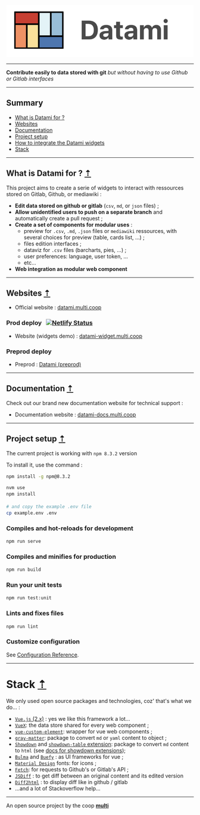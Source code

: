 ![LOGO-DATAMI](./src/assets/logo_DATAMI_title.png)

<!-- <img src="./src/assets/logo_DATAMI_title.png" alt="drawing" width="120" style="float: left; margin-right:10px"/> -->

---
<!-- #  DATAMI -->
**Contribute easily to data stored with git**
_but without having to use Github or Gitlab interfaces_

---

## Summary

- [What is Datami for ?](#what-is-datami-for-)
- [Websites](#websites-)
- [Documentation](#documentation-)
- [Project setup](#project-setup-)
- [How to integrate the Datami widgets](#how-to-integrate-the-datami-widgets-)
- [Stack](#stack-)

---

## What is Datami for ? [⇡](#summary)

This project aims to create a serie of widgets to interact with ressources stored on Gitlab, Github, or mediawiki :

- **Edit data stored on github or gitlab** (`csv`, `md`, or `json` files) ;
- **Allow unidentified users to push on a separate branch** and automatically create a pull request ;
- **Create a set of components for modular uses** :
  - preview for `.csv`, `.md`, `.json` files or `mediawiki` ressources, with several choices for preview (table, cards list, ...) ;
  - files edition interfaces ;
  - dataviz for `.csv` files (barcharts, pies, ...) ;
  - user preferences: language, user token, ...
  - etc...
- **Web integration as modular web component**

---

## Websites [⇡](#summary)

- Official website : [datami.multi.coop](https://datami.multi.coop/)

### Prod deploy &nbsp; [![Netlify Status](https://api.netlify.com/api/v1/badges/1cd66edf-3b08-43db-bd21-6490377bb24a/deploy-status)](https://app.netlify.com/sites/datami-widget/deploys)

- Website (widgets demo) : [datami-widget.multi.coop](https://datami-widget.multi.coop/)

### Preprod deploy

- Preprod : [Datami (preprod)](https://preprod--datami-widget.netlify.app/)

---

## Documentation [⇡](#summary)

Check out our brand new documentation website for technical support :

- Documentation website : [datami-docs.multi.coop](https://datami-docs.multi.coop)

---

## Project setup [⇡](#summary)

The current project is working with `npm 8.3.2` version

To install it, use the command :

```bash
npm install -g npm@8.3.2
```

```bash
nvm use
npm install

# and copy the example .env file
cp example.env .env
```

### Compiles and hot-reloads for development

```bash
npm run serve
```

### Compiles and minifies for production

```bash
npm run build
```

### Run your unit tests

```bash
npm run test:unit
```

### Lints and fixes files

```bash
npm run lint
```

### Customize configuration

See [Configuration Reference](https://cli.vuejs.org/config/).

---

# Stack [⇡](#summary)

We only used open source packages and technologies, coz' that's what we do... :

- [`Vue.js` (2.x)](https://v2.vuejs.org/v2/guide) : yes we like this framework a lot...
- [`VueX`](https://vuex.vuejs.org/): the data store shared for every web component ;
- [`vue-custom-element`](https://github.com/karol-f/vue-custom-element): wrapper for vue web components ;
- [`gray-matter`](https://www.npmjs.com/package/gray-matter): package to convert `md` or `yaml` content to object ;
- [`Showdown`](https://www.npmjs.com/package/showdown) and [`showdown-table` extension](https://github.com/showdownjs/table-extension#readme): package to convert `md` content to `html` (see [docs for showdown extensions](https://github.com/showdownjs/showdown#extensions));
- [`Bulma`](https://bulma.io/) and [`Buefy`](https://buefy.org/) : as UI frameworks for vue ;
- [`Material Design`](https://materialdesignicons.com/) fonts: for icons ;
- [`Fetch`](https://developer.mozilla.org/en-US/docs/Web/API/Fetch_API/Using_Fetch): for requests to Github's or Gitlab's API ;
- [`JSDiff`](https://github.com/kpdecker/jsdiff) : to get diff between an original content and its edited version
- [`Diff2html`](https://www.npmjs.com/package/diff2html) : to display diff like in github / gitlab
- ...and a lot of Stackoverflow help...

---

An open source project by the coop **[multi](https://multi.coop)**
